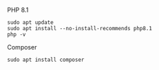 PHP 8.1

    sudo apt update
    sudo apt install --no-install-recommends php8.1
    php -v

Composer

    sudo apt install composer
